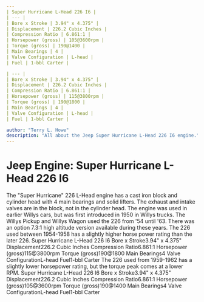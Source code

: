 ```yaml
---
| Super Hurricane L-Head 226 I6 |
| --- |
| Bore x Stroke | 3.94" x 4.375" |
| Displacement | 226.2 Cubic Inches |
| Compression Ratio | 6.861:1 |
| Horsepower (gross) | 105@3600rpm |
| Torque (gross) | 190@1400 |
| Main Bearings | 4 |
| Valve Configuration | L-head |
| Fuel | 1-bbl Carter |

| --- |
| Bore x Stroke | 3.94" x 4.375" |
| Displacement | 226.2 Cubic Inches |
| Compression Ratio | 6.861:1 |
| Horsepower (gross) | 115@3800rpm |
| Torque (gross) | 190@1800 |
| Main Bearings | 4 |
| Valve Configuration | L-head |
| Fuel | 1-bbl Carter |

author: "Terry L. Howe"
description: "All about the Jeep Super Hurricane L-Head 226 I6 engine."
---
```


# Jeep Engine: Super Hurricane L-Head 226 I6
The "Super Hurricane" 226 L-Head engine has a cast iron block and
cylinder head with 4 main bearings and solid lifters.  The exhaust
and intake valves are in the block, not in the cylinder head.  The
engine was used in earlier Willys cars, but was first introduced
in 1950 in Willys trucks.  The Willys Pickup and Willys Wagon used
the 226 from '54 until '63.  There was an option 7.3:1 high altitude
version available during these years.
The 226 used between 1954-1958 has a slightly higher horse power
rating than the later 226.
Super Hurricane L-Head 226 I6
Bore x Stroke3.94" x 4.375"
Displacement226.2 Cubic Inches
Compression Ratio6.861:1
Horsepower (gross)115@3800rpm
Torque (gross)190@1800
Main Bearings4
Valve ConfigurationL-head
Fuel1-bbl Carter
The 226 used from 1959-1962 has a slightly lower horsepower rating,
but the torque peak comes at a lower RPM.
Super Hurricane L-Head 226 I6
Bore x Stroke3.94" x 4.375"
Displacement226.2 Cubic Inches
Compression Ratio6.861:1
Horsepower (gross)105@3600rpm
Torque (gross)190@1400
Main Bearings4
Valve ConfigurationL-head
Fuel1-bbl Carter